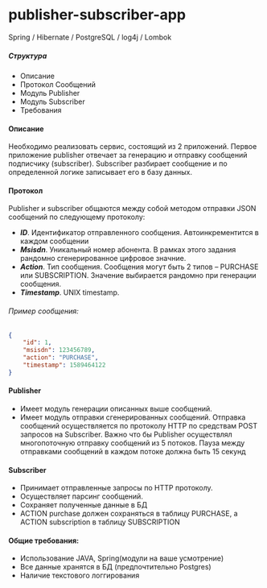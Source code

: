 # publisher-subscriber-app
Spring / Hibernate / PostgreSQL / log4j / Lombok

##### Структура 
+	Описание
+	Протокол Сообщений
+	Модуль Publisher 
+	Модуль Subscriber 
+	Требования

#### Описание
Необходимо реализовать сервис, состоящий из 2 приложений. Первое приложение publisher отвечает за генерацию и отправку сообщений подписчику (subscriber). Subscriber разбирает сообщение и по определенной логике записывает его в базу данных.

#### Протокол
Publisher и subscriber общаются между собой методом отправки JSON сообщений по следующему протоколу:

+	___ID___. Идентификатор отправленного сообщения. Автоинкрементится в каждом сообщении
+	___Msisdn___. Уникальный номер абонента. В рамках этого задания рандомно сгенерированное цифровое значние.
+	___Action___. Тип сообщения. Сообщения могут быть 2 типов – PURCHASE или SUBSCRIPTION. Значение выбирается рандомно при генерации сообщения.
+	___Timestamp___. UNIX timestamp.

###### Пример сообщения:
```json
{
    "id": 1,
    "msisdn": 123456789,
    "action": "PURCHASE",
    "timestamp": 1589464122
}
```

#### Publisher
+	Имеет модуль генерации описанных выше сообщений.
+	Имеет модуль отправки сгенерированных сообщений. Отправка сообщений осуществляется по протоколу HTTP по средствам POST запросов на Subscriber. Важно что бы Publisher осуществлял многопоточную отправку сообщений из 5 потоков. Пауза между отправками сообщений в каждом потоке должна быть 15 секунд

#### Subscriber 
+	Принимает отправленные запросы по HTTP протоколу.
+	Осуществляет парсинг сообщений.
+	Сохраняет полученные данные в БД
+	ACTION purchase должен сохраняться в таблицу PURCHASE, а ACTION  subscription в таблицу SUBSCRIPTION

#### Общие требования: 
+	Использование JAVA, Spring(модули на ваше усмотрение)
+	Все данные хранятся в БД (предпочтительно Postgres) 
+	Наличие текстового логгирования 
